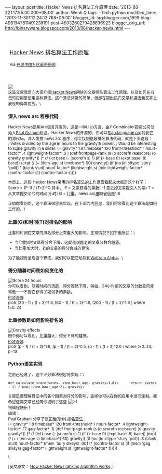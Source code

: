 --- layout: post title: Hacker News 排名算法工作原理 date:
'2013-08-22T17:55:00.000+08:00' author: Wenh Q tags: - tech.python
modified\_time: '2013-11-30T12:24:13.768+08:00' blogger\_id:
tag:blogger.com,1999:blog-4961947611491238191.post-4903260279428836923
blogger\_orig\_url:
http://binaryware.blogspot.com/2013/08/hacker-news.html ---
<div style="margin: 10px; padding: 5px;">

<div style="font-size: 18px;">

[\
Hacker News
排名算法工作原理](http://www.oschina.net/news/43456/how-hacker-news-ranking-algorithm-works)

</div>

<div style="font-size: 13px;">

Via [开源中国社区最新新闻](http://www.oschina.net/?from=rss)

</div>

</div>

<div style="font-size: 13px; padding: 15px 0 10px 10px;">

![](http://static.oschina.net/uploads/img/201308/22075426_EWfI.jpg)\
这篇文章我要向大家介绍[Hacker
News](http://news.ycombinator.com/)网站的文章排名算法工作原理，以及如何在自己的应用里使用这种算法。这个算法非常的简单，但却在突出热门文章和遴选新文章上表现的异常优秀。\
### 深入 news.arc 程序代码

Hacker News是用Arc语言开发的，这是一种Lisp方言，由Y
Combinator投资公司创始人[Paul
Graham](http://www.paulgraham.com/)创造。Hacker
News的开源的，你可以在[arclanguage.org](http://arclanguage.org/)找到它的源代码。深入发掘
news.arc 程序，你会找到这段排名算法代码，就是下面这段：\
    ; Votes divided by the age in hours to the gravityth power.  ; Would be interesting to scale gravity in a slider.    (= gravity* 1.8 timebase* 120 front-threshold* 1      nourl-factor* .4 lightweight-factor* .3 )    (def frontpage-rank (s (o scorefn realscore) (o gravity gravity*))    (* (/ (let base (- (scorefn s) 1)            (if (> base 0) (expt base .8) base))          (expt (/ (+ (item-age s) timebase*) 60) gravity))       (if (no (in s!type 'story 'poll))  1           (blank s!url)                  nourl-factor*           (lightweight s)                (min lightweight-factor*                                                (contro-factor s))                                          (contro-factor s))))

本质上，这段 Hacker News采用的排名算法的工作原理看起来大概是这个样子：\
    Score = (P-1) / (T+2)^G    其中，  P = 文章获得的票数( -1 是去掉文章提交人的票)  T = 从文章提交至今的时间(小时)  G = 比重，news.arc里缺省值是1.8

正如你看到的，这个算法很容易实现。在下面的内容里，我们将会看到这个算法是如何工作的。\
### 比重(G)和时间(T)对排名的影响

比重和时间在文章的排名得分上有重大的影响。正常情况下如下面所述：\
-   当T增加时文章得分会下降，这就是说越老的文章分数会越底。
-   当比重加大时，老的文章的得分会减的更快

为了能视觉呈现这个算法，我们可以把它绘制到[Wolfram
Alpha](http://www.wolframalpha.com/)。\
### 得分随着时间是如何变化的

![Score 24
hours](http://static.oschina.net/uploads/img/201308/22075427_p9rS.gif)\
你可以看到，随着时间的流逝，得分骤然下降，例如，24小时前的文章的分数变的非常低——不管它获得了如何多的票数。\
[Plot语句](http://goo.gl/ddYe):\
    plot(      (30 - 1) / (t + 2)^1.8,       (60 - 1) / (t + 2)^1.8,      (200 - 1) / (t + 2)^1.8  ) where t=0..24

### 比重参数是如何影响排名的

![Gravity
effects](http://static.oschina.net/uploads/img/201308/22075428_opr4.gif)\
图中你可以看到，比重越大，得分下降的越快。\
[Plot语句](http://goo.gl/AGPN):\
    plot(      (p - 1) / (t + 2)^1.8,       (p - 1) / (t + 2)^0.5,      (p - 1) / (t + 2)^2.0  ) where t=0..24, p=10

### Python语言实现

之前已经说了，这个评分算法很容易实现：\
<div>

    def calculate_score(votes, item_hour_age, gravity=1.8):      return (votes - 1) / pow((item_hour_age+2), gravity)

</div>

关键是要理解算法中的各个因素对评分的影响，这样你可以在你的应用中进行定制。我希望这篇文章已经向你说明了这些
![:-)](http://static.oschina.net/uploads/img/201308/22075428_2HO1.gif)\
祝编程快乐！\
编辑：\
Paul Graham 分享了修正后的[HN
排名算法](http://news.ycombinator.com/item?id=1781417)：\
        (= gravity* 1.8 timebase* 120 front-threshold* 1         nourl-factor* .4 lightweight-factor* .17 gag-factor* .1)        (def frontpage-rank (s (o scorefn realscore) (o gravity gravity*))        (* (/ (let base (- (scorefn s) 1)                (if (> base 0) (expt base .8) base))              (expt (/ (+ (item-age s) timebase*) 60) gravity))           (if (no (in s!type 'story 'poll))  .8               (blank s!url)                  nourl-factor*               (mem 'bury s!keys)             .001                                              (* (contro-factor s)                                                 (if (mem 'gag s!keys)                                                      gag-factor*                                                     (lightweight s)                                                      lightweight-factor*                                                     1)))))

\
<div>

\[英文原文： [How Hacker News ranking algorithm
works](http://amix.dk/blog/post/19574) \]

</div>

</div>
